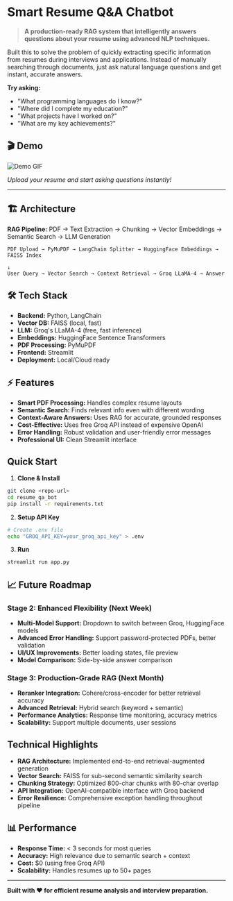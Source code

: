 # Smart Resume Q&A Chatbot

> **A production-ready RAG system that intelligently answers questions about your resume using advanced NLP techniques.**

Built this to solve the problem of quickly extracting specific information from resumes during interviews and applications. Instead of manually searching through documents, just ask natural language questions and get instant, accurate answers.

**Try asking:**
- "What programming languages do I know?"
- "Where did I complete my education?"
- "What projects have I worked on?"
- "What are my key achievements?"

## 🎬 Demo

![Demo GIF](demo.gif)

*Upload your resume and start asking questions instantly!*

---

## 🏗️ Architecture

**RAG Pipeline:** PDF → Text Extraction → Chunking → Vector Embeddings → Semantic Search → LLM Generation

```
PDF Upload → PyMuPDF → LangChain Splitter → HuggingFace Embeddings → FAISS Index
                                                                        ↓
User Query → Vector Search → Context Retrieval → Groq LLaMA-4 → Answer
```

## 🛠️ Tech Stack

- **Backend:** Python, LangChain
- **Vector DB:** FAISS (local, fast)
- **LLM:** Groq's LLaMA-4 (free, fast inference)
- **Embeddings:** HuggingFace Sentence Transformers
- **PDF Processing:** PyMuPDF
- **Frontend:** Streamlit
- **Deployment:** Local/Cloud ready

## ⚡ Features

- **Smart PDF Processing:** Handles complex resume layouts
- **Semantic Search:** Finds relevant info even with different wording
- **Context-Aware Answers:** Uses RAG for accurate, grounded responses
- **Cost-Effective:** Uses free Groq API instead of expensive OpenAI
- **Error Handling:** Robust validation and user-friendly error messages
- **Professional UI:** Clean Streamlit interface

## Quick Start

1. **Clone & Install**
```bash
git clone <repo-url>
cd resume_qa_bot
pip install -r requirements.txt
```

2. **Setup API Key**
```bash
# Create .env file
echo "GROQ_API_KEY=your_groq_api_key" > .env
```

3. **Run**
```bash
streamlit run app.py
```

## 📈 Future Roadmap

### Stage 2: Enhanced Flexibility (Next Week)
- **Multi-Model Support:** Dropdown to switch between Groq, HuggingFace models
- **Advanced Error Handling:** Support password-protected PDFs, better validation
- **UI/UX Improvements:** Better loading states, file preview
- **Model Comparison:** Side-by-side answer comparison

### Stage 3: Production-Grade RAG (Next Month)
- **Reranker Integration:** Cohere/cross-encoder for better retrieval accuracy
- **Advanced Retrieval:** Hybrid search (keyword + semantic)
- **Performance Analytics:** Response time monitoring, accuracy metrics
- **Scalability:** Support multiple documents, user sessions

##  Technical Highlights

- **RAG Architecture:** Implemented end-to-end retrieval-augmented generation
- **Vector Search:** FAISS for sub-second semantic similarity search
- **Chunking Strategy:** Optimized 800-char chunks with 80-char overlap
- **API Integration:** OpenAI-compatible interface with Groq backend
- **Error Resilience:** Comprehensive exception handling throughout pipeline

## 📊 Performance

- **Response Time:** < 3 seconds for most queries
- **Accuracy:** High relevance due to semantic search + context
- **Cost:** $0 (using free Groq API)
- **Scalability:** Handles resumes up to 50+ pages

---

**Built with ❤️ for efficient resume analysis and interview preparation.**